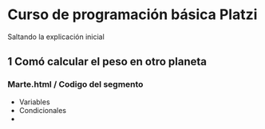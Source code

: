 # Curso de programación básica Platzi

Saltando la explicación inicial 

## 1 Comó calcular el peso en otro planeta

### Marte.html / Codigo del segmento

- Variables
- Condicionales
- 